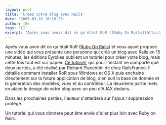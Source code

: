 ```yaml
---
layout: post
title: 'Créez votre blog avec Rails'
date: '2006-03-16 10:10:23'
author: j0k
tags: '[]'
excerpt: "Après vous avoir dit ce qu'était RoR ([Ruby On Rails](http://www.j0k3r.net/news-ror-ruby-on-rails-863.html)) et vous ayant proposé une vidéo qui vous présente une personne qui créé un blog avec Rails en 15 minutes, les éditions Eyrolles publient un tutoriel pour créer votre blog, mais cette fois tout est sur papier.     \n[Ce      …"
---
```


Après vous avoir dit ce qu'était RoR ([Ruby On Rails](http://www.j0k3r.net/news-ror-ruby-on-rails-863.html)) et vous ayant proposé une vidéo qui vous présente une personne qui créé un blog avec Rails en 15 minutes, les éditions Eyrolles publient un tutoriel pour créer votre blog, mais cette fois tout est sur papier.
[Ce tutoriel](http://www.eyrolles.com/Informatique/Articles/Rails/blog.html), qui pour l'instant ne comporte que deux parties, a été réalisé par Richard Piacentini de chez RailsFrance. Il détaille comment installer RoR sous Windows et OS X puis enchaine directement sur la future application de blog, s'en suit la base de donnée et la génération des modèles, vues et du contrôleur.    La deuxième partie mets en place le design de votre blog avec un peu d'AJAX dedans.

Dans les prochaines parties, l'auteur s'attardera sur l'ajout / suppression protégé.

Un tutoriel qui vous donnera peut être envie d'aller plus loin avec Ruby on Rails.
